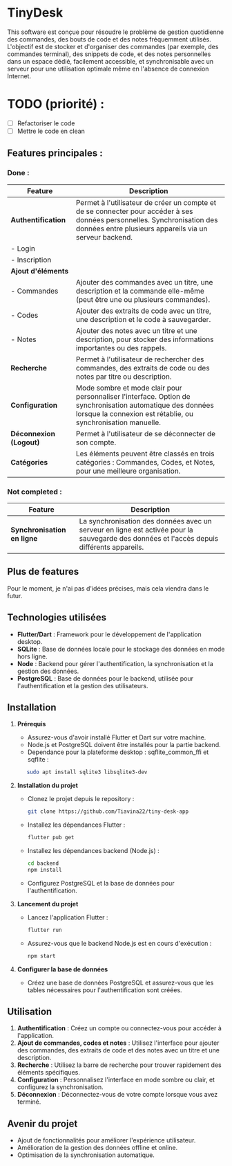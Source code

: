 # TinyDesk

This software est conçue pour résoudre le problème de gestion quotidienne des commandes, des bouts de code et des notes fréquemment utilisés. L'objectif est de stocker et d'organiser des commandes (par exemple, des commandes terminal), des snippets de code, et des notes personnelles dans un espace dédié, facilement accessible, et synchronisable avec un serveur pour une utilisation optimale même en l'absence de connexion Internet.

# TODO (priorité) :
- [ ] Refactoriser le code
- [ ] Mettre le code en clean

## Features principales :

### Done :

| **Feature**                      | **Description**                                                                                                                                     |
|-----------------------------------|-----------------------------------------------------------------------------------------------------------------------------------------------------|
| **Authentification**              | Permet à l'utilisateur de créer un compte et de se connecter pour accéder à ses données personnelles. Synchronisation des données entre plusieurs appareils via un serveur backend. |
| - Login                           |                                                                                                                                                     |
| - Inscription                     |                                                                                                                                                     |
| **Ajout d'éléments**              |                                                                                                                                                     |
| - Commandes                       | Ajouter des commandes avec un titre, une description et la commande elle-même (peut être une ou plusieurs commandes).                              |
| - Codes                           | Ajouter des extraits de code avec un titre, une description et le code à sauvegarder.                                                               |
| - Notes                           | Ajouter des notes avec un titre et une description, pour stocker des informations importantes ou des rappels.                                        |
| **Recherche**                     | Permet à l'utilisateur de rechercher des commandes, des extraits de code ou des notes par titre ou description.                                     |
| **Configuration**                 | Mode sombre et mode clair pour personnaliser l'interface. Option de synchronisation automatique des données lorsque la connexion est rétablie, ou synchronisation manuelle. |
| **Déconnexion (Logout)**          | Permet à l'utilisateur de se déconnecter de son compte.                                                                                             |
| **Catégories**                    | Les éléments peuvent être classés en trois catégories : Commandes, Codes, et Notes, pour une meilleure organisation.                                |

### Not completed :

| **Feature**                      | **Description**                                                                                                                                     |
|-----------------------------------|-----------------------------------------------------------------------------------------------------------------------------------------------------|
| **Synchronisation en ligne**      | La synchronisation des données avec un serveur en ligne est activée pour la sauvegarde des données et l'accès depuis différents appareils.         |

## Plus de features
Pour le moment, je n'ai pas d'idées précises, mais cela viendra dans le futur.

## Technologies utilisées

- **Flutter/Dart** : Framework pour le développement de l'application desktop.
- **SQLite** : Base de données locale pour le stockage des données en mode hors ligne.
- **Node** : Backend pour gérer l'authentification, la synchronisation et la gestion des données.
- **PostgreSQL** : Base de données pour le backend, utilisée pour l'authentification et la gestion des utilisateurs.

## Installation

1. **Prérequis**
   - Assurez-vous d'avoir installé Flutter et Dart sur votre machine.
   - Node.js et PostgreSQL doivent être installés pour la partie backend.
   - Dependance pour la plateforme desktop : sqflite_common_ffi et sqflite :
   ```bash
      sudo apt install sqlite3 libsqlite3-dev
   ```

2. **Installation du projet**
   - Clonez le projet depuis le repository :

     ```bash
     git clone https://github.com/Tiavina22/tiny-desk-app
     ```

   - Installez les dépendances Flutter :

     ```bash
     flutter pub get
     ```

   - Installez les dépendances backend (Node.js) :

     ```bash
     cd backend
     npm install
     ```

   - Configurez PostgreSQL et la base de données pour l'authentification.

3. **Lancement du projet**
   - Lancez l'application Flutter :

     ```bash
     flutter run
     ```

   - Assurez-vous que le backend Node.js est en cours d'exécution :

     ```bash
     npm start
     ```

4. **Configurer la base de données**
   - Créez une base de données PostgreSQL et assurez-vous que les tables nécessaires pour l'authentification sont créées.

## Utilisation

1. **Authentification** : Créez un compte ou connectez-vous pour accéder à l'application.
2. **Ajout de commandes, codes et notes** : Utilisez l'interface pour ajouter des commandes, des extraits de code et des notes avec un titre et une description.
3. **Recherche** : Utilisez la barre de recherche pour trouver rapidement des éléments spécifiques.
4. **Configuration** : Personnalisez l'interface en mode sombre ou clair, et configurez la synchronisation.
5. **Déconnexion** : Déconnectez-vous de votre compte lorsque vous avez terminé.

## Avenir du projet

- Ajout de fonctionnalités pour améliorer l'expérience utilisateur.
- Amélioration de la gestion des données offline et online.
- Optimisation de la synchronisation automatique.
